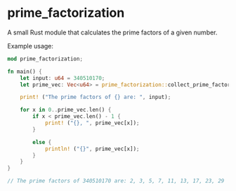# prime_factorization
A small Rust module that calculates the prime factors of a given number.

Example usage:

```rust
mod prime_factorization;

fn main() {
    let input: u64 = 340510170;
    let prime_vec: Vec<u64> = prime_factorization::collect_prime_factors (input);

    print! ("The prime factors of {} are: ", input);

    for x in 0..prime_vec.len() {
        if x < prime_vec.len() - 1 {
            print! ("{}, ", prime_vec[x]);
        }

        else {
            println! ("{}", prime_vec[x]);
        }
    }
}

// The prime factors of 340510170 are: 2, 3, 5, 7, 11, 13, 17, 23, 29
```
